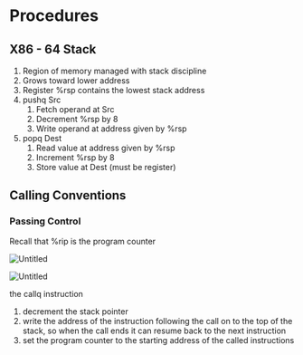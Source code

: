 # Procedures

## X86 - 64 Stack

1. Region of memory managed with stack discipline
2. Grows toward lower address
3. Register %rsp contains the lowest stack address
4. pushq Src
    1. Fetch operand at Src
    2. Decrement %rsp by 8
    3. Write operand at address given by %rsp
5. popq Dest
    1. Read value at address given by %rsp
    2. Increment %rsp by 8
    3. Store value at Dest (must be register)

## Calling Conventions

### Passing Control

Recall that %rip is the program counter

![Untitled](Procedures%200d51d28dc64e41df88f6247e56309d0c/Untitled.png)

![Untitled](Procedures%200d51d28dc64e41df88f6247e56309d0c/Untitled%201.png)

the callq instruction 

1. decrement the stack pointer
2. write the address of the instruction following the call on to the top of the stack, so when the call ends it can resume back to the next instruction
3. set the program counter to the starting address of the called instructions